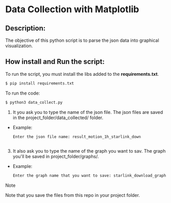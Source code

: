 # Data Collection with Matplotlib

## Description:
The objective of this python script is to parse the json data into graphical visualization. 


## How install and Run the script:
To run the script, you must install the libs added to the **requirements.txt**.

```bash
$ pip install requirements.txt
```


To run the code: 
```bash
$ python3 data_collect.py
```

1. It you ask you to type the name of the json file. The json files are saved in the project_folder/data_collected/ folder.
  * Example:
    ```bash
    Enter the json file name: result_motion_1h_starlink_down
  
3. It also ask you to type the name of the graph you want to sav. The graph you'll be saved in project_folder/graphs/.
  * Example:
    ```bash
    Enter the graph name that you want to save: starlink_download_graph

>[!NOTE]
Note that you save the files from this repo in your project folder.
